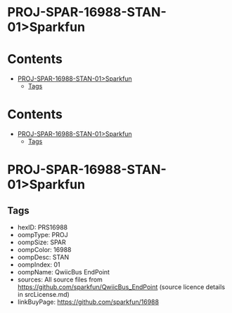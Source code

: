 
PROJ-SPAR-16988-STAN-01>Sparkfun
================================

Contents
========

* [PROJ-SPAR-16988-STAN-01>Sparkfun](#proj-spar-16988-stan-01sparkfun)
	* [Tags](#tags)

Contents
========

* [PROJ-SPAR-16988-STAN-01>Sparkfun](#proj-spar-16988-stan-01sparkfun)
	* [Tags](#tags)

# PROJ-SPAR-16988-STAN-01>Sparkfun

## Tags

- hexID: PRS16988
- oompType: PROJ
- oompSize: SPAR
- oompColor: 16988
- oompDesc: STAN
- oompIndex: 01
- oompName: QwiicBus EndPoint
- sources: All source files from https://github.com/sparkfun/QwiicBus_EndPoint (source licence details in srcLicense.md)
- linkBuyPage: https://github.com/sparkfun/16988
